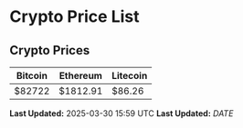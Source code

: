 # Crypto Price List

## Crypto Prices
| Bitcoin | Ethereum | Litecoin |
| ------- | -------- | -------- |
| $82722 | $1812.91 | $86.26 |
**Last Updated:** 2025-03-30 15:59 UTC
**Last Updated:** $DATE$
